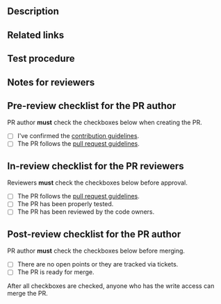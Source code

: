 ## Description

<!-- Write a brief description of this PR. -->

## Related links

<!-- Write the links related to this PR. -->

## Test procedure

<!-- Describe how you have tested this PR? -->

## Notes for reviewers

<!-- Write additional information if necessary. It should be written if there are related PRs that should be merged at the same time. -->

## Pre-review checklist for the PR author

PR author **must** check the checkboxes below when creating the PR.

- [ ] I've confirmed the [contribution guidelines].
- [ ] The PR follows the [pull request guidelines].

## In-review checklist for the PR reviewers

Reviewers **must** check the checkboxes below before approval.

- [ ] The PR follows the [pull request guidelines].
- [ ] The PR has been properly tested.
- [ ] The PR has been reviewed by the code owners.

## Post-review checklist for the PR author

PR author **must** check the checkboxes below before merging.

- [ ] There are no open points or they are tracked via tickets.
- [ ] The PR is ready for merge.

After all checkboxes are checked, anyone who has the write access can merge the PR.

[contribution guidelines]: https://autowarefoundation.github.io/autoware-documentation/main/contributing/
[pull request guidelines]: https://autowarefoundation.github.io/autoware-documentation/main/contributing/pull-request-guidelines/
